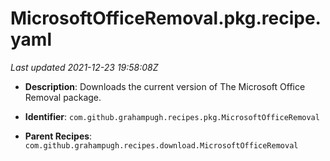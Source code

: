 # MicrosoftOfficeRemoval.pkg.recipe.yaml

_Last updated 2021-12-23 19:58:08Z_

- **Description**: Downloads the current version of The Microsoft Office Removal package.

- **Identifier**: `com.github.grahampugh.recipes.pkg.MicrosoftOfficeRemoval`

- **Parent Recipes**: `com.github.grahampugh.recipes.download.MicrosoftOfficeRemoval`